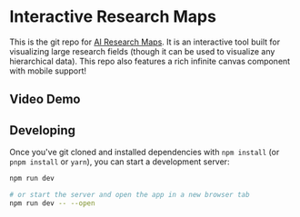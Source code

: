 # Interactive Research Maps

This is the git repo for [AI Research Maps](https://www.airesearchmaps.com/). It is an interactive tool built for visualizing large research fields (though it can be used to visualize any hierarchical data). This repo also features a rich infinite canvas component with mobile support!

## Video Demo

## Developing

Once you've git cloned and installed dependencies with `npm install` (or `pnpm install` or `yarn`), you can start a development server:

```bash
npm run dev

# or start the server and open the app in a new browser tab
npm run dev -- --open
```
